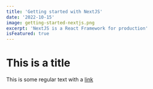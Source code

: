 ```yaml
---
title: 'Getting started with NextJS'
date: '2022-10-15'
image: getting-started-nextjs.png
excerpt: 'NextJS is a React Framework for production'
isFeatured: true
---
```


# This is a title

This is some regular text with a [link](https://google.com)
